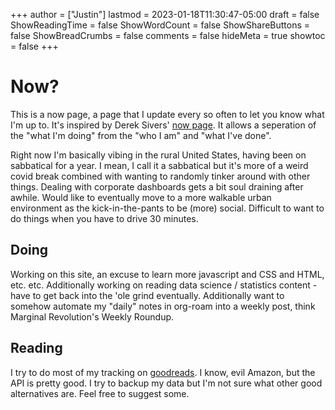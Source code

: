 +++
author = ["Justin"]
lastmod = 2023-01-18T11:30:47-05:00
draft = false
ShowReadingTime = false
ShowWordCount = false
ShowShareButtons = false
ShowBreadCrumbs = false
comments = false
hideMeta = true
showtoc = false
+++


# Now?

This is a now page, a page that I update every so often to let you know what I'm up to. It's inspired by Derek Sivers' [now page](https://sive.rs/nowff). It allows a seperation of the "what I'm doing" from the "who I am" and "what I've done".

Right now I'm basically vibing in the rural United States, having been on
sabbatical for a year. I mean, I call it a sabbatical but it's more of a weird
covid break combined with wanting to randomly tinker around with other things.
Dealing with corporate dashboards gets a bit soul draining after awhile. Would
like to eventually move to a more walkable urban environment as the
kick-in-the-pants to be (more) social. Difficult to want to do things when you
have to drive 30 minutes.

## Doing

Working on this site, an excuse to learn more javascript and CSS and HTML, etc. etc. Additionally working on reading data science / statistics content - have to get back into the 'ole grind eventually. Additionally want to somehow automate my "daily" notes in org-roam into a weekly post, think Marginal Revolution's Weekly Roundup.

## Reading

I try to do most of my tracking on [goodreads](https://www.goodreads.com/brickfrog). I know, evil Amazon, but the API  is pretty good. I try to backup my data but I'm not sure what other good alternatives are. Feel free to suggest some.

<div class="now-content-box">
<script src="https://www.goodreads.com/review/grid_widget/46714580.Justin's%20bookshelf:%20currently-reading?cover_size=medium&hide_link=true&hide_title=true&num_books=25&order=d&shelf=currently-reading&sort=date_read&widget_id=1674169459" type="text/javascript"></script>
</div><br>

#### QuoteBacks

There's a neat extension called [Quotebacks](https://quotebacks.net/) for chrome/firefox that lets you record snippets of text. It's useful for display, but it also saves things as JSON, which I parse and just toss into this [site](https://quotes.justin.vc).

<div>
<iframe src="https://quotes.justin.vc" width="100%" height="600"></iframe>
</div>

* https://justin.vc/elfeed includes all the various sites I keep in my RSS reader.

## Watching

I probably -should- cut it back a bit on media consumption. I usually have a single show I use as my "going to bed" show, and then high art/prestige I'll binge assuming they're available all at once. I'm currently watching:

<a target="_blank" href="https://trakt.tv/users/justinvc"><img width="500" height="281" alt="JustinVC" src="https://widgets.trakt.tv/users/8eddcd2112f27c92ab4c9835efb9c787/watched/fanart2@2x.jpg" /></a>


- [anilist](https://anilist.co/user/brickfrog/) - This counts a bit as reading/watching since I use it to track my anime and manga. I don't really use the social features but scrobble to it from apps.
- [letterboxd](https://letterboxd.com/) - TODO - make a letterboxd?


## Listening

I don't listen to a lot of music, feel free to check my recently played tracks on last.fm at [brickfrog](https://www.last.fm/user/justinvc).

The embed is a spotify playlist that I've been listening to recently on [spotify](https://open.spotify.com/user/1cvou29st17ac3qu1hzhnq7fw?si=9f1a873775c44bb6):

<iframe style="border-radius:12px" src="https://open.spotify.com/embed/playlist/3z4PjgkmfYe2hBOVAWJO6A?utm_source=generator" width="100%" height="380" frameBorder="0" allowfullscreen="" allow="autoplay; clipboard-write; encrypted-media; fullscreen; picture-in-picture"></iframe>

- [rateyourmusic.com](https://rateyourmusic.com/~justinvc) - I don't use this much, but I do use it to track my music collection. I'm not sure if I'll keep it up, but I do like the idea of having a collection of music I've listened to.

<style>

.gr_grid_container {
}

.gr_grid_book_container {
          float: left;
          width: 98px;
          height: 160px;
          padding: 0px 0px;
          overflow: hidden;
        }

.now-content-box {
          width: 100%;
          height: 100%;
          overflow: hidden;
          padding: 0px 0px;
        }

</style>
